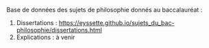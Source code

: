 Base de données des sujets de philosophie donnés au baccalauréat :

1. Dissertations : https://eyssette.github.io/sujets_du_bac-philosophie/dissertations.html
2. Explications : à venir

